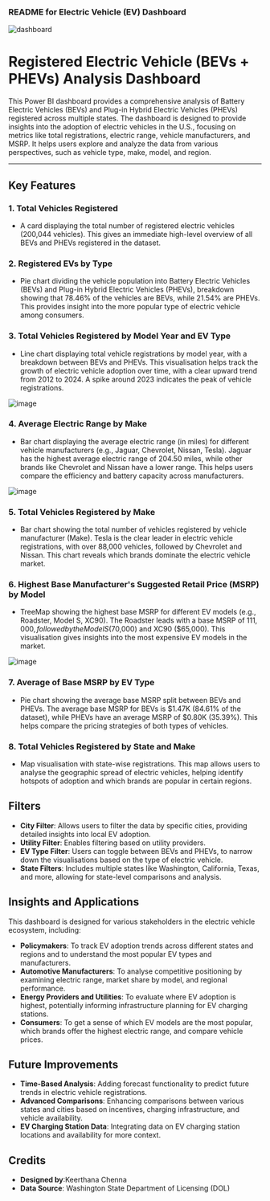 ### README for Electric Vehicle (EV) Dashboard

![dashboard](https://github.com/user-attachments/assets/926f0cf7-0918-4d33-ac88-e369dfb985cb)

# Registered Electric Vehicle (BEVs + PHEVs) Analysis Dashboard

This Power BI dashboard provides a comprehensive analysis of Battery Electric Vehicles (BEVs) and Plug-in Hybrid Electric Vehicles (PHEVs) registered across multiple states. The dashboard is designed to provide insights into the adoption of electric vehicles in the U.S., focusing on metrics like total registrations, electric range, vehicle manufacturers, and MSRP. It helps users explore and analyze the data from various perspectives, such as vehicle type, make, model, and region.

---

## Key Features

### 1. **Total Vehicles Registered**
   - A card displaying the total number of registered electric vehicles (200,044 vehicles). This gives an immediate high-level overview of all BEVs and PHEVs registered in the dataset.

### 2. **Registered EVs by Type**
   - Pie chart dividing the vehicle population into Battery Electric Vehicles (BEVs) and Plug-in Hybrid Electric Vehicles (PHEVs), breakdown showing that 78.46% of the vehicles are BEVs, while 21.54% are PHEVs. This provides insight into the more popular type of electric vehicle among consumers.

### 3. **Total Vehicles Registered by Model Year and EV Type**
   - Line chart displaying total vehicle registrations by model year, with a breakdown between BEVs and PHEVs. This visualisation helps track the growth of electric vehicle adoption over time, with a clear upward trend from 2012 to 2024. A spike around 2023 indicates the peak of vehicle registrations.
     
![image](https://github.com/user-attachments/assets/e699bb91-0391-432c-925b-3d5783bae140)

### 4. **Average Electric Range by Make**
   - Bar chart displaying the average electric range (in miles) for different vehicle manufacturers (e.g., Jaguar, Chevrolet, Nissan, Tesla). Jaguar has the highest average electric range of 204.50 miles, while other brands like Chevrolet and Nissan have a lower range. This helps users compare the efficiency and battery capacity across manufacturers.
     
![image](https://github.com/user-attachments/assets/5a5e9ca7-b334-4308-9b57-2051c9e0f7ef)

### 5. **Total Vehicles Registered by Make**
   - Bar chart showing the total number of vehicles registered by vehicle manufacturer (Make). Tesla is the clear leader in electric vehicle registrations, with over 88,000 vehicles, followed by Chevrolet and Nissan. This chart reveals which brands dominate the electric vehicle market.

### 6. **Highest Base Manufacturer's Suggested Retail Price (MSRP) by Model**
   - TreeMap showing the highest base MSRP for different EV models (e.g., Roadster, Model S, XC90). The Roadster leads with a base MSRP of $111,000, followed by the Model S ($70,000) and XC90 ($65,000). This visualisation gives insights into the most expensive EV models in the market.
     
![image](https://github.com/user-attachments/assets/49ade662-ca9d-4e8c-98a9-f8e1e93dfe27)

### 7. **Average of Base MSRP by EV Type**
   - Pie chart showing the average base MSRP split between BEVs and PHEVs. The average base MSRP for BEVs is $1.47K (84.61% of the dataset), while PHEVs have an average MSRP of $0.80K (35.39%). This helps compare the pricing strategies of both types of vehicles.

### 8. **Total Vehicles Registered by State and Make**
   - Map visualisation with state-wise registrations. This map allows users to analyse the geographic spread of electric vehicles, helping identify hotspots of adoption and which brands are popular in certain regions.

## Filters

- **City Filter**: Allows users to filter the data by specific cities, providing detailed insights into local EV adoption.
- **Utility Filter**: Enables filtering based on utility providers.
- **EV Type Filter**: Users can toggle between BEVs and PHEVs, to narrow down the visualisations based on the type of electric vehicle.
- **State Filters**: Includes multiple states like Washington, California, Texas, and more, allowing for state-level comparisons and analysis.


## Insights and Applications

This dashboard is designed for various stakeholders in the electric vehicle ecosystem, including:

- **Policymakers**: To track EV adoption trends across different states and regions and to understand the most popular EV types and manufacturers.
- **Automotive Manufacturers**: To analyse competitive positioning by examining electric range, market share by model, and regional performance.
- **Energy Providers and Utilities**: To evaluate where EV adoption is highest, potentially informing infrastructure planning for EV charging stations.
- **Consumers**: To get a sense of which EV models are the most popular, which brands offer the highest electric range, and compare vehicle prices.

## Future Improvements

- **Time-Based Analysis**: Adding forecast functionality to predict future trends in electric vehicle registrations.
- **Advanced Comparisons**: Enhancing comparisons between various states and cities based on incentives, charging infrastructure, and vehicle availability.
- **EV Charging Station Data**: Integrating data on EV charging station locations and availability for more context.


## Credits

- **Designed by**:Keerthana Chenna
- **Data Source**: Washington State Department of Licensing (DOL)
